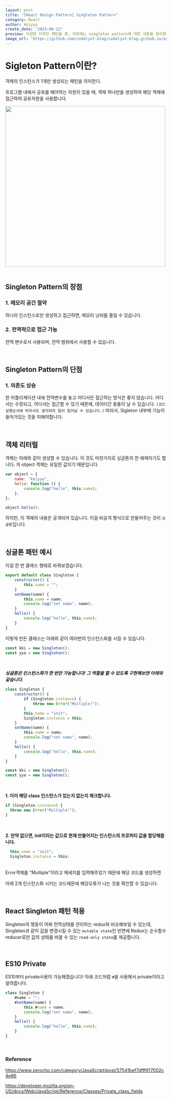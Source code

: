 ```yaml
---
layout: post
title: "[React Design Pattern] Singleton Pattern"
category: React
author: kkiyya
create_date: "2023-06-12"
preview: 다양한 디자인 패턴들 중, 이번에는 singleton pattern에 대한 내용을 정리했습니다.
image_url: "https://github.com/codelyst-blog/codelyst-blog.github.io/assets/55094745/8d1e4cb0-bb72-4b7e-80d6-17bb36b23da1"
---
```


# Sigleton Pattern이란?

객체의 인스턴스가 1개만 생성되는 패턴을 의미한다.

프로그램 내에서 공유를 해야하는 자원이 있을 때, 객체 하나만을 생성하여 해당 객체에 접근하여 공유자원을 사용합니다.

<img src="https://github.com/codelyst-blog/codelyst-blog.github.io/assets/55094745/70d5d10f-9094-4aed-a5c9-d7143b0844b6" width="500"/>

<br>
<br>

## Singleton Pattern의 장점

### 1. 메모리 공간 절약
하나의 인스턴스로만 생성하고 접근하면, 메모리 낭비를 줄일 수 있습니다. 

### 2. 전역적으로 접근 가능
전역 변수로서 사용되며, 전역 범위에서 사용할 수 있습니다. 

<br>

## Singleton Pattern의 단점
### 1. 의존도 상승
한 어플리케이션 내에 전역변수를 놓고 어디서든 접근하는 방식은 좋지 않습니다. 
어디서는 수정되고, 어디서는 접근할 수 있기 때문에, 데이터간 충돌이 날 수 있습니다. `(코드 실행순서에 따라서도 생각외의 일이 일어날 수 있습니다.)`
따라서, Sigleton 내부에 기능이 들어가있는 것을 피해야합니다.

<br>

## 객체 리터럴

객체는 아래와 같이 생성할 수 있습니다. 이 것도 마찬가지로 싱글톤의 한 예제이기도 합니다. 저 object 객체는 유일한 값이기 때문입니다. 

```javascript
var object = {
    name: "kkiyya",
    hello: function () {
        console.log("hello", this.name);
    },
};

object.hello();

```
하지만, 이 객체의 내용은 공개되어 있습니다. 이걸 비공개 형식으로 만들어주는 것이 `싱글톤`입니다. 

<br>

## 싱글톤 패턴 예시
이걸 한 번 클래스 형태로 바꿔보겠습니다. 
```javascript
export default class Singleton {
    constructor() {
        this.name = "";
    }
    setName(name) {
        this.name = name;
        console.log("set name", name);
    }
    hello() {
        console.log("hello", this.name);
    }
}

```

이렇게 만든 클래스는 아래와 같이 여러번의 인스턴스화를 시킬 수 있습니다.
```javascript
const kki = new Singleton();
const yya = new Singleton();
```

<br>

_**싱글톤은 인스턴스화가 한 번만 가능합니다! 그 역할을 할 수 있도록 구현해보면 아래와 같습니다.**_ 
```javascript
class Singleton {
    constructor() {
        if (Singleton.instance) {
            throw new Error("Multiple!");
        }
        this.name = "init";
        Singleton.instance = this;
    }
    setName(name) {
        this.name = name;
        console.log("set name", name);
    }
    hello() {
        console.log("hello", this.name);
    }
}

const kki = new Singleton();
const yya = new Singleton();

``` 

<br> 

**1. 이미 해당 class 인스턴스가 있는지 없는지 체크합니다.**
```javascript
if (Singleton.instance) {
  throw new Error("Multiple!");
}
```

<br>

**2. 만약 없으면, init이라는 값으로 현재 만들어지는 인스턴스의 프로퍼티 값을 할당해줍니다.**
```javascript
  this.name = "init";
  Singleton.instance = this;
```

<br>
Error객체를 "Multiple"이라고 메세지를 입력해주었기 때문에 해당 코드를 생성하면

아래 2개 인스턴스화 시키는 코드때문에 해당오류가 나는 것을 확인할 수 있습니다. 


<br>

## React Singleton 패턴 적용
Singleton의 행동이 어찌 전역상태를 관리하는 redux와 비슷해보일 수 있는데, Singleton과 같이 값을 변경시킬 수 있는 `mutable state`인 반면에 Redux는 순수함수 reducer로만 값의 상태를 바꿀 수 있는 `read-only state`를 제공합니다.

<br>

## ES10 Private
ES10부터 private사용이 가능해졌습니다!
아래 코드처럼 `#`을 사용해서 private이라고 알려줍니다.

```javascript
class Singleton {
    #name = "";
    #setName(name) {
        this.#name = name;
        console.log("set name", name);
    }
    hello() {
        console.log("hello", this.name);
    }
}

```

<br>


### Reference
https://www.zerocho.com/category/JavaScript/post/57541bef7dfff917002c4e86

https://developer.mozilla.org/en-US/docs/Web/JavaScript/Reference/Classes/Private_class_fields






